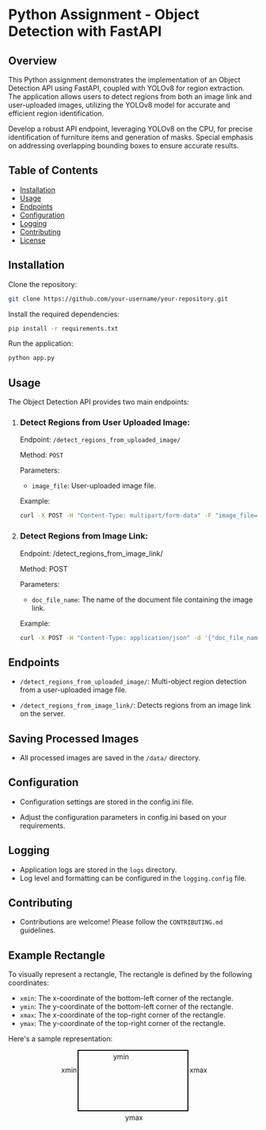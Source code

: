# Python Assignment - Object Detection with FastAPI

## Overview

This Python assignment demonstrates the implementation of an Object Detection API using FastAPI, coupled with YOLOv8 for region extraction. The application allows users to detect regions from both an image link and user-uploaded images, utilizing the YOLOv8 model for accurate and efficient region identification.

Develop a robust API endpoint, leveraging YOLOv8 on the CPU, for precise identification of furniture items and generation of masks. Special emphasis on addressing overlapping bounding boxes to ensure accurate results.


## Table of Contents

- [Installation](#installation)
- [Usage](#usage)
- [Endpoints](#endpoints)
- [Configuration](#configuration)
- [Logging](#logging)
- [Contributing](#contributing)
- [License](#license)

## Installation

Clone the repository:

```bash
git clone https://github.com/your-username/your-repository.git
```

Install the required dependencies:

```bash
pip install -r requirements.txt
```

Run the application:

```bash
python app.py
```

## Usage

The Object Detection API provides two main endpoints:

1. ### Detect Regions from User Uploaded Image:

	Endpoint: `/detect_regions_from_uploaded_image/`

	Method: `POST`

	Parameters:

	* `image_file`: User-uploaded image file.
	
	Example:

	```bash
	curl -X POST -H "Content-Type: multipart/form-data" -F "image_file=@example.jpg" http://localhost:8000/detect_regions_from_uploaded_image/
	```


2. ### Detect Regions from Image Link:

	Endpoint: /detect_regions_from_image_link/

	Method: POST

	Parameters:

	* `doc_file_name`: The name of the document file containing the image link.
	
	Example:

	```bash
	curl -X POST -H "Content-Type: application/json" -d '{"doc_file_name": "example.jpg"}' http://localhost:8000/detect_regions_from_image_link/
	```


## Endpoints

* `/detect_regions_from_uploaded_image/`: Multi-object region detection from a user-uploaded image file.

* `/detect_regions_from_image_link/`: Detects regions from an image link on the server.


## Saving Processed Images

* All processed images are saved in the `/data/` directory.


## Configuration
* Configuration settings are stored in the config.ini file.

* Adjust the configuration parameters in config.ini based on your requirements.

## Logging
* Application logs are stored in the `logs` directory.
* Log level and formatting can be configured in the `logging.config` file.

## Contributing
* Contributions are welcome! Please follow the `CONTRIBUTING.md` guidelines.


## Example Rectangle

To visually represent a rectangle, The rectangle is defined by the following coordinates:

- `xmin`: The x-coordinate of the bottom-left corner of the rectangle.
- `ymin`: The y-coordinate of the bottom-left corner of the rectangle.
- `xmax`: The x-coordinate of the top-right corner of the rectangle.
- `ymax`: The y-coordinate of the top-right corner of the rectangle.

Here's a sample representation:

<!-- Example Rectangle -->


<div style="border: 2px solid #000; width: 200px; height: 100px; padding: 10px; text-align: center; position: relative; margin: auto;">
    <p style="margin: 0; position: absolute; left: -35px; top: 30px;">xmin</p>
    <p style="margin: 0; position: absolute; left: 70px; bottom: 100px;">ymin</p>
    <p style="margin: 0; position: absolute; right: -40px; top: 30px;">xmax</p>
    <p style="margin: 0; position: absolute; right: 90px; bottom: -23px;">ymax</p>
</div>




